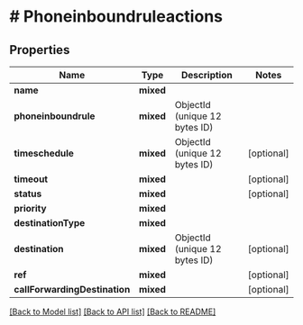 # # Phoneinboundruleactions

## Properties

Name | Type | Description | Notes
------------ | ------------- | ------------- | -------------
**name** | **mixed** |  |
**phoneinboundrule** | **mixed** | ObjectId (unique 12 bytes ID) |
**timeschedule** | **mixed** | ObjectId (unique 12 bytes ID) | [optional]
**timeout** | **mixed** |  | [optional]
**status** | **mixed** |  | [optional]
**priority** | **mixed** |  |
**destinationType** | **mixed** |  |
**destination** | **mixed** | ObjectId (unique 12 bytes ID) | [optional]
**ref** | **mixed** |  | [optional]
**callForwardingDestination** | **mixed** |  | [optional]

[[Back to Model list]](../../README.md#models) [[Back to API list]](../../README.md#endpoints) [[Back to README]](../../README.md)
